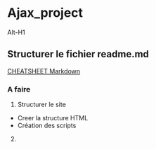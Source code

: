 # Ajax_project
Alt-H1

## Structurer le fichier readme.md
[CHEATSHEET Markdown](https://github.com/adam-p/markdown-here/wiki/Markdown-Cheatsheet)

### A faire
1. Structurer le site 
* Creer la structure HTML
* Création des scripts

2.